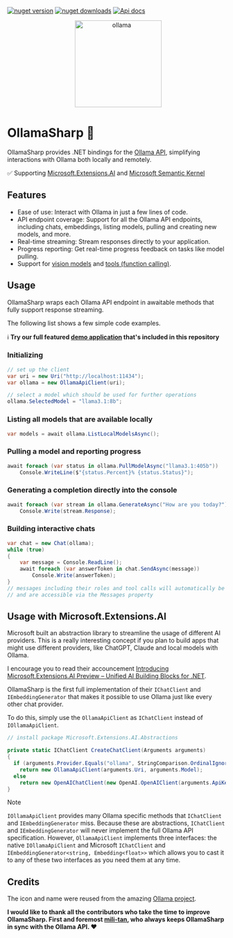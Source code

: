 <a href="https://www.nuget.org/packages/OllamaSharp"><img src="https://img.shields.io/nuget/v/OllamaSharp" alt="nuget version"></a>
<a href="https://www.nuget.org/packages/OllamaSharp"><img src="https://img.shields.io/nuget/dt/OllamaSharp.svg" alt="nuget downloads"></a>
<a href="https://awaescher.github.io/OllamaSharp"><img src="https://img.shields.io/badge/api_docs-8A2BE2" alt="Api docs"></a>
  
<p align="center">
  <img alt="ollama" height="200px" src="https://github.com/awaescher/OllamaSharp/blob/main/Ollama.png">
</p>

# OllamaSharp 🦙

OllamaSharp provides .NET bindings for the [Ollama API](https://github.com/jmorganca/ollama/blob/main/docs/api.md), simplifying interactions with Ollama both locally and remotely.

✅ Supporting [Microsoft.Extensions.AI](https://devblogs.microsoft.com/dotnet/introducing-microsoft-extensions-ai-preview/) and [Microsoft Semantic Kernel](https://github.com/microsoft/semantic-kernel/pull/7362)

## Features

- Ease of use: Interact with Ollama in just a few lines of code.
- API endpoint coverage: Support for all the Ollama API endpoints, including chats, embeddings, listing models, pulling and creating new models, and more.
- Real-time streaming: Stream responses directly to your application.
- Progress reporting: Get real-time progress feedback on tasks like model pulling.
- Support for [vision models](https://ollama.com/blog/vision-models) and [tools (function calling)](https://ollama.com/blog/tool-support).

## Usage

OllamaSharp wraps each Ollama API endpoint in awaitable methods that fully support response streaming.

The following list shows a few simple code examples.

ℹ **Try our full featured [demo application](./demo) that's included in this repository**

### Initializing

```csharp
// set up the client
var uri = new Uri("http://localhost:11434");
var ollama = new OllamaApiClient(uri);

// select a model which should be used for further operations
ollama.SelectedModel = "llama3.1:8b";
```

### Listing all models that are available locally

```csharp
var models = await ollama.ListLocalModelsAsync();
```

### Pulling a model and reporting progress

```csharp
await foreach (var status in ollama.PullModelAsync("llama3.1:405b"))
    Console.WriteLine($"{status.Percent}% {status.Status}");
```

### Generating a completion directly into the console

```csharp
await foreach (var stream in ollama.GenerateAsync("How are you today?"))
    Console.Write(stream.Response);
```

### Building interactive chats

```csharp
var chat = new Chat(ollama);
while (true)
{
    var message = Console.ReadLine();
    await foreach (var answerToken in chat.SendAsync(message))
        Console.Write(answerToken);
}
// messages including their roles and tool calls will automatically be tracked within the chat object
// and are accessible via the Messages property
```

## Usage with Microsoft.Extensions.AI

Microsoft built an abstraction library to streamline the usage of different AI providers. This is a really interesting concept if you plan to build apps that might use different providers, like ChatGPT, Claude and local models with Ollama.

I encourage you to read their accouncement [Introducing Microsoft.Extensions.AI Preview – Unified AI Building Blocks for .NET](https://devblogs.microsoft.com/dotnet/introducing-microsoft-extensions-ai-preview/).

OllamaSharp is the first full implementation of their `IChatClient` and `IEmbeddingGenerator` that makes it possible to use Ollama just like every other chat provider.

To do this, simply use the `OllamaApiClient` as `IChatClient` instead of `IOllamaApiClient`. 

```csharp
// install package Microsoft.Extensions.AI.Abstractions

private static IChatClient CreateChatClient(Arguments arguments)
{
  if (arguments.Provider.Equals("ollama", StringComparison.OrdinalIgnoreCase))
    return new OllamaApiClient(arguments.Uri, arguments.Model);
  else
    return new OpenAIChatClient(new OpenAI.OpenAIClient(arguments.ApiKey), arguments.Model); // ChatGPT or compatible
}
```

> [!NOTE]
> `IOllamaApiClient` provides many Ollama specific methods that `IChatClient` and `IEmbeddingGenerator` miss. Because these are abstractions, `IChatClient` and `IEmbeddingGenerator` will never implement the full Ollama API specification. However, `OllamaApiClient` implements three interfaces: the native `IOllamaApiClient` and Microsoft `IChatClient` and `IEmbeddingGenerator<string, Embedding<float>>` which allows you to cast it to any of these two interfaces as you need them at any time.

## Credits

The icon and name were reused from the amazing [Ollama project](https://github.com/jmorganca/ollama).

**I would like to thank all the contributors who take the time to improve OllamaSharp. First and foremost [mili-tan](https://github.com/mili-tan), who always keeps OllamaSharp in sync with the Ollama API. ❤**


